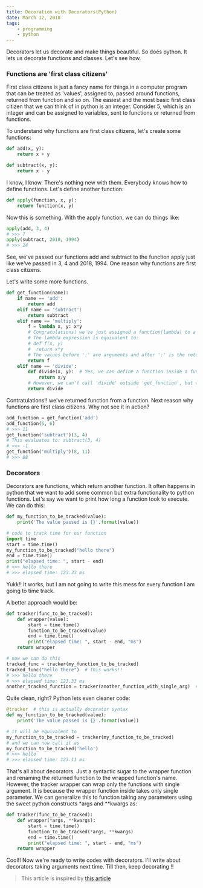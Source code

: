 ```yaml
---
title: Decoration with Decorators(Python)
date: March 12, 2018
tags:
    - programming
    - python
---
```


Decorators let us decorate and make things beautiful. So does python. It lets us decorate functions and classes. Let's see how.

### Functions are 'first class citizens'
First class citizens is just a fancy name for things in a computer program that can be treated as 'values', assigned to, passed around functions, returned from function and so on. The easiest and the most basic first class citizen that we can think of in python is an integer. Consider 5, which is an integer and can be assigned to variables, sent to functions or returned from functions.

To understand why functions are first class citizens, let's create some functions:

```python
def add(x, y):
    return x + y

def subtract(x, y):
    return x - y
```

I know, I know. There's nothing new with them. Everybody knows how to define functions. Let's define another function:

```python
def apply(function, x, y):
    return function(x, y)
```

Now this is something. With the apply function, we can do things like:

```python
apply(add, 3, 4)
# >>> 7
apply(subtract, 2018, 1994)
# >>> 24
```

See, we've passed our functions add and subtract to the function apply just like we've passed in 3, 4 and 2018, 1994. One reason why functions are first class citizens.

Let's write some more functions.

```python
def get_function(name):
    if name == 'add':
        return add
    elif name == 'subtract':
        return subtract
    elif name == 'multiply':
        f = lambda x, y: x*y
        # Congratulations! we've just assigned a function(lambda) to a value(f)
        # The lambda expression is equivalent to:
        # def f(x, y)
        #  return x*y
        # The values before ':' are arguments and after ':' is the return value.
        return f
    elif name == 'divide':
        def divide(x, y):  # Yes, we can define a function inside a function.
            return x/y
        # However, we can't call 'divide' outside 'get_function', but we can return 'divide'. Of course!!
        return divide
```

Contratulations!! we've returned function from a function. Next reason why functions are first class citizens. Why not see it in action?

```python
add_function = get_function('add')
add_function(5, 6)
# >>> 11
get_function('subtract')(3, 4)
# This evaluates to: subtract(3, 4)
# >>> -1
get_function('multiply')(8, 11)
# >>> 88
```

### Decorators

Decorators are functions, which return another function. It often happens in python that we want to add some common but extra functionality to python functions. Let's say we want to print how long a function took to execute. We can do this:

```python
def my_function_to_be_tracked(value):
    print('The value passed is {}'.format(value))

# code to track time for our function
import time
start = time.time()
my_function_to_be_tracked("hello there")
end = time.time()
print("elapsed time: ", start - end)
# >>> hello there
# >>> elapsed time: 123.33 ms
```

Yukk!! It works, but I am not going to write this mess for every function I am going to time track.

A better approach would be:

```python
def tracker(func_to_be_tracked):
    def wrapper(value):
        start = time.time()
        function_to_be_tracked(value)
        end = time.time()
        print("elapsed time: ", start - end, "ms")
    return wrapper

# now we can do this
tracked_func = tracker(my_function_to_be_tracked)
tracked_func("hello there")  # This works!!
# >>> hello there
# >>> elapsed time: 123.33 ms
another_tracked_function = tracker(another_function_with_single_arg)  # This works like charm as well.
```

Quite clean, right? Python lets even cleaner code:

```python
@tracker  # this is actually decorator syntax
def my_function_to_be_tracked(value):
    print('The value passed is {}'.format(value))

# it will be equivalent to
my_function_to_be_tracked = tracker(my_function_to_be_tracked)
# and we can now call it as
my_function_to_be_tracked('hello')
# >>> hello
# >>> elapsed time: 123.11 ms
```

That's all about decorators. Just a syntactic sugar to the wrapper function and renaming the returned function to the wrapped function's name.
However, the tracker wrapper can wrap only the functions with single argument. It is because the wrapper function inside takes only single parameter. We can generalize this to function taking any parameters using the sweet python constructs *args and **kwargs as:

```python
def tracker(func_to_be_tracked):
    def wrapper(*args, **kwargs):
        start = time.time()
        function_to_be_tracked(*args, **kwargs)
        end = time.time()
        print("elapsed time: ", start - end, "ms")
    return wrapper
```

Cool!! Now we're ready to write codes with decorators. I'll write about decorators taking arguments next time.
Till then, keep decorating !!

> This article is inspired by [this article](https://realpython.com/blog/python/primer-on-python-decorators/)
